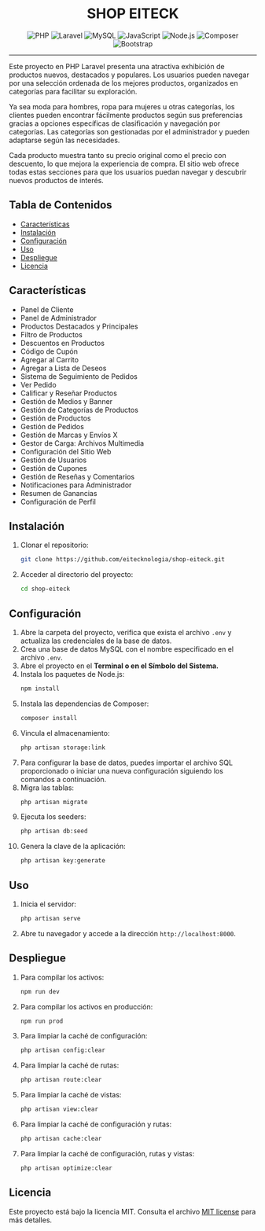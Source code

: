 <h1 align="center">
    SHOP EITECK
</h1>

<div align="center">
    <img src="https://img.shields.io/badge/PHP-777BB4?style=for-the-badge&logo=php&logoColor=white" alt="PHP">
    <img src="https://img.shields.io/badge/Laravel-FF2D20?style=for-the-badge&logo=laravel&logoColor=white" alt="Laravel">
    <img src="https://img.shields.io/badge/MySQL-4479A1?style=for-the-badge&logo=mysql&logoColor=white" alt="MySQL">
    <img src="https://img.shields.io/badge/JavaScript-F7DF1E?style=for-the-badge&logo=javascript&logoColor=black" alt="JavaScript">
    <img src="https://img.shields.io/badge/Node.js-339933?style=for-the-badge&logo=node.js&logoColor=white" alt="Node.js">
    <img src="https://img.shields.io/badge/Composer-885630?style=for-the-badge&logo=composer&logoColor=white" alt="Composer">
    <img src="https://img.shields.io/badge/Bootstrap-7952B3?style=for-the-badge&logo=bootstrap&logoColor=white" alt="Bootstrap">
</div>
<hr>
Este proyecto en PHP Laravel presenta una atractiva exhibición de productos nuevos, destacados y populares. Los usuarios pueden navegar por una selección ordenada de los mejores productos, organizados en categorías para facilitar su exploración.

Ya sea moda para hombres, ropa para mujeres u otras categorías, los clientes pueden encontrar fácilmente productos según sus preferencias gracias a opciones específicas de clasificación y navegación por categorías. Las categorías son gestionadas por el administrador y pueden adaptarse según las necesidades.

Cada producto muestra tanto su precio original como el precio con descuento, lo que mejora la experiencia de compra. El sitio web ofrece todas estas secciones para que los usuarios puedan navegar y descubrir nuevos productos de interés.

## Tabla de Contenidos

-   [Características](#características)
-   [Instalación](#instalación)
-   [Configuración](#configuración)
-   [Uso](#uso)
-   [Despliegue](#despliegue)
-   [Licencia](#licencia)

## Características

-   Panel de Cliente
-   Panel de Administrador
-   Productos Destacados y Principales
-   Filtro de Productos
-   Descuentos en Productos
-   Código de Cupón
-   Agregar al Carrito
-   Agregar a Lista de Deseos
-   Sistema de Seguimiento de Pedidos
-   Ver Pedido
-   Calificar y Reseñar Productos
-   Gestión de Medios y Banner
-   Gestión de Categorías de Productos
-   Gestión de Productos
-   Gestión de Pedidos
-   Gestión de Marcas y Envíos X
-   Gestor de Carga: Archivos Multimedia
-   Configuración del Sitio Web
-   Gestión de Usuarios
-   Gestión de Cupones
-   Gestión de Reseñas y Comentarios
-   Notificaciones para Administrador
-   Resumen de Ganancias
-   Configuración de Perfil

## Instalación

1. Clonar el repositorio:

    ```bash
    git clone https://github.com/eitecknologia/shop-eiteck.git
    ```

2. Acceder al directorio del proyecto:

    ```bash
    cd shop-eiteck
    ```

## Configuración

1.  Abre la carpeta del proyecto, verifica que exista el archivo `.env` y actualiza las credenciales de la base de datos.
2.  Crea una base de datos MySQL con el nombre especificado en el archivo `.env`.
3.  Abre el proyecto en el **Terminal o en el Símbolo del Sistema.**
4.  Instala los paquetes de Node.js:
    ```bash
    npm install
    ```
5.  Instala las dependencias de Composer:
    ```bash
    composer install
    ```
6.  Vincula el almacenamiento:
    ```bash
    php artisan storage:link
    ```
7.  Para configurar la base de datos, puedes importar el archivo SQL proporcionado o iniciar una nueva configuración siguiendo los comandos a continuación.
8.  Migra las tablas:
    ```bash
    php artisan migrate
    ```
9.  Ejecuta los seeders:
    ```bash
    php artisan db:seed
    ```
10. Genera la clave de la aplicación:
    ```bash
    php artisan key:generate
    ```

## Uso

1.  Inicia el servidor:
    ```bash
    php artisan serve
    ```
2.  Abre tu navegador y accede a la dirección `http://localhost:8000`.

## Despliegue

1.  Para compilar los activos:
    ```bash
    npm run dev
    ```
2.  Para compilar los activos en producción:
    ```bash
    npm run prod
    ```
3.  Para limpiar la caché de configuración:
    ```bash
    php artisan config:clear
    ```
4.  Para limpiar la caché de rutas:
    ```bash
    php artisan route:clear
    ```
5.  Para limpiar la caché de vistas:
    ```bash
    php artisan view:clear
    ```
6.  Para limpiar la caché de configuración y rutas:
    ```bash
    php artisan cache:clear
    ```
7.  Para limpiar la caché de configuración, rutas y vistas:
    ```bash
    php artisan optimize:clear
    ```

## Licencia

Este proyecto está bajo la licencia MIT. Consulta el archivo [MIT license](https://opensource.org/licenses/MIT) para más detalles.
